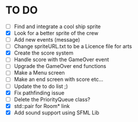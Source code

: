TO DO
=====

- [ ] Find and integrate a cool ship sprite
- [x] Look for a better sprite of the crew
- [ ] Add new events (message)
- [ ] Change spriteURL.txt to be a Licence file for arts
- [x] Create the score system
- [ ] Handle score with the GameOver event
- [ ] Upgrade the GameOver end functions
- [ ] Make a Menu screen
- [ ] Make an end screen with score etc...
- [ ] Update the to do list ;)
- [x] Fix pathfinding issue
- [ ] Delete the PriorityQueue class?
- [x] std::pair for Room* link
- [x] Add sound support using SFML Lib
